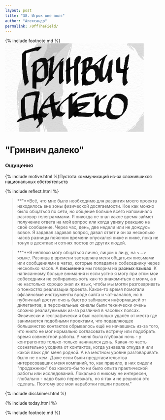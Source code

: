 ```yaml
---
layout: post
title: "38. Игрок вне поля"
author: "Александр"
permalink: /OffTheField/
---
```

{% include footnote.md %}
!["Все вне времени и пространства"](/_img/38.jpg)
# "Гринвич далеко"

### Ощущения
{% include motive.html %}Пустота коммуникаций из-за сложившихся национальных обстоятельств

{% include reflect.html %}
>**"**Всё, что мне было необходимо для развития моего проекта находилось вне зоны физической досягаемости. Кое как можно было общаться по сети, но общение больше всего напоминало разговор телеграммами. Я никогда не знал какое время займет получение ответа на мой вопрос или когда увижу реакцию на своё сообщение. Через час, день, две недели или не дождусь вовсе. Я задавал задавал вопрос, давал   ответ и он за несколько часов разницы поясном времени опускался ниже и ниже, пока не тонул в десятках и сотнях постов от других людей.  

>**"**Я неплохо могу общаться лично, лицом к лицу, на <...> языке. Разница в времени заставляла меня общаться письмами или сообщениями в чатах, которые попадали к собеседнику через несколько часов. А **письменно** мы говорим на **разных языках**. К написанному больше внимания и если устно я могу  при этом мои собеседники не собирались хоть как-то знакомиться с моим, а я не настолько хорошо  знал их язык, чтобы мы могли разговаривать о тонкостях реализации проекта. Какое-то время помогали офлайновые инструменты вроде сайта и чат-каналов, но в публичный доступ  очень быстро забивался информацией от дилетантов, а персональные каналы были технически очень сложно реализуемыми из-за различия в часовых поясах.  Физически и  географически я был настолько удалён от места где занимаются подобными проектами, что подавляющее большинство контактов обрывалось ещё не начавшись из-за того, что никто не мог нормально согласовать встречу или подобрать время совместной работы. У меня была глубокая ночь - у контрагентов только-только начинался день. Какая-то часть сознательно уходила от контактов, когда узнавала откуда я или какой язык для меня родной. А на местном уровне разговаривать было не  с кем. Даже если были представительства интересовавших меня компаний, то, как правило, в них сидели "продажники" без какого-бы то ни было опыта практической работы или исследований. Локально я никому не интересен, глобально - надо было переезжать, но я так и не решился это сделать. Поэтому все мои наработки пошли прахом."

{% include disclaimer.html %}

{% include today.html %}

{% include footnote.md %}
